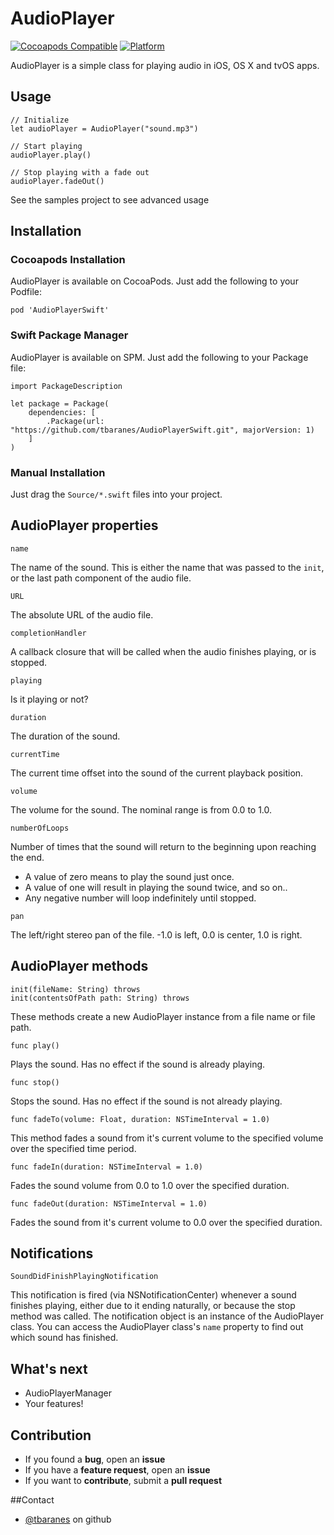 # AudioPlayer

[![Cocoapods Compatible](https://img.shields.io/cocoapods/v/AudioPlayerSwift.svg)](https://img.shields.io/cocoapods/v/AudioPlayerSwift.svg)
[![Platform](https://img.shields.io/cocoapods/p/AudioPlayerSwift.svg?style=flat)](http://cocoadocs.org/docsets/AudioPlayerSwift)

AudioPlayer is a simple class for playing audio in iOS, OS X and tvOS apps.

## Usage

```
// Initialize
let audioPlayer = AudioPlayer("sound.mp3")

// Start playing
audioPlayer.play()

// Stop playing with a fade out
audioPlayer.fadeOut()
```

See the samples project to see advanced usage

## Installation

### Cocoapods Installation

AudioPlayer is available on CocoaPods. Just add the following to your Podfile:

```
pod 'AudioPlayerSwift'
```

### Swift Package Manager

AudioPlayer is available on SPM. Just add the following to your Package file:

```
import PackageDescription

let package = Package(
    dependencies: [
        .Package(url: "https://github.com/tbaranes/AudioPlayerSwift.git", majorVersion: 1)
    ]
)
```

### Manual Installation

Just drag the `Source/*.swift` files into your project.


## AudioPlayer properties

```
name
```

The name of the sound. This is either the name that was passed to the `init`, or the last path component of the audio file.

```
URL
```

The absolute URL of the audio file.

```
completionHandler
```

A callback closure that will be called when the audio finishes playing, or is stopped.

```
playing
```

Is it playing or not?

```
duration
```

The duration of the sound.

```
currentTime
```

The current time offset into the sound of the current playback position.

```
volume
```

The volume for the sound. The nominal range is from 0.0 to 1.0.

```
numberOfLoops
```

Number of times that the sound will return to the beginning upon reaching the end.

- A value of zero means to play the sound just once.
- A value of one will result in playing the sound twice, and so on..
- Any negative number will loop indefinitely until stopped.
  
  
```
pan
```

The left/right stereo pan of the file. -1.0 is left, 0.0 is center, 1.0 is right.
 
## AudioPlayer methods

```
init(fileName: String) throws
init(contentsOfPath path: String) throws
```

These methods create a new AudioPlayer instance from a file name or file path.

```
func play()
```

Plays the sound. Has no effect if the sound is already playing.

```
func stop()
```

Stops the sound. Has no effect if the sound is not already playing. 

```
func fadeTo(volume: Float, duration: NSTimeInterval = 1.0)
```

This method fades a sound from it's current volume to the specified volume over the specified time period. 

```
func fadeIn(duration: NSTimeInterval = 1.0)
```

Fades the sound volume from 0.0 to 1.0 over the specified duration. 

```
func fadeOut(duration: NSTimeInterval = 1.0)
```

Fades the sound from it's current volume to 0.0 over the specified duration. 


## Notifications

```
SoundDidFinishPlayingNotification
```

This notification is fired (via NSNotificationCenter) whenever a sound finishes playing, either due to it ending naturally, or because the stop method was called. The notification object is an instance of the AudioPlayer class. You can access the AudioPlayer class's `name` property to find out which sound has finished.

## What's next

- AudioPlayerManager
- Your features!

## Contribution

- If you found a **bug**, open an **issue**
- If you have a **feature request**, open an **issue**
- If you want to **contribute**, submit a **pull request**

##Contact

* [@tbaranes](https://github.com/tbaranes/) on github

 
